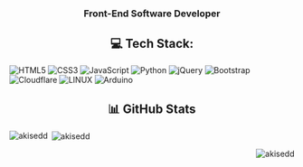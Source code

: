 <h3 align="center">Front-End Software Developer</h3>


<h2 align="center"> 💻 Tech Stack:</h2>

![HTML5](https://img.shields.io/badge/html5-%23E34F26.svg?style=for-the-badge&logo=html5&logoColor=white) 
![CSS3](https://img.shields.io/badge/css3-%231572B6.svg?style=for-the-badge&logo=css3&logoColor=white) 
![JavaScript](https://img.shields.io/badge/javascript-%23323330.svg?style=for-the-badge&logo=javascript&logoColor=%23F7DF1E) 
![Python](https://img.shields.io/badge/python-3670A0?style=for-the-badge&logo=python&logoColor=ffdd54) 
![jQuery](https://img.shields.io/badge/jquery-%230769AD.svg?style=for-the-badge&logo=jquery&logoColor=white) 
![Bootstrap](https://img.shields.io/badge/bootstrap-%23563D7C.svg?style=for-the-badge&logo=bootstrap&logoColor=white) 
![Cloudflare](https://img.shields.io/badge/Cloudflare-F38020?style=for-the-badge&logo=Cloudflare&logoColor=white)
![LINUX](https://img.shields.io/badge/Linux-FCC624?style=for-the-badge&logo=linux&logoColor=black)
![Arduino](https://img.shields.io/badge/-Arduino-00979D?style=for-the-badge&logo=Arduino&logoColor=white) 

<h2 align="center"> 📊 GitHub Stats</h2> 

<p><img align="left" src="https://github-readme-stats.vercel.app/api/top-langs?username=akisedd&show_icons=true&locale=en&layout=compact" alt="akisedd" /></p>

<p>&nbsp;<img align="center" src="https://github-readme-stats.vercel.app/api?username=akisedd&show_icons=true&locale=en" alt="akisedd" /></p>

<p><img align="right" src="https://github-readme-streak-stats.herokuapp.com/?user=akisedd&" alt="akisedd" /></p>


<!-- Proudly created with GPRM ( https://gprm.itsvg.in ) -->
